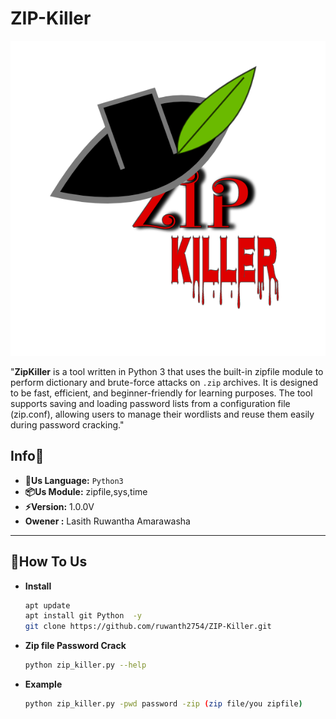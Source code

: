 # ZIP-Killer

![zip](./zip%20killer.png)

"**ZipKiller** is a tool written in Python 3 that uses the built-in zipfile module to perform dictionary and brute-force attacks on `.zip` archives. It is designed to be fast, efficient, and beginner-friendly for learning purposes. The tool supports saving and loading password lists from a configuration file (zip.conf), allowing users to manage their wordlists and reuse them easily during password cracking."
## Info📄
- **📒Us Language:** `Python3`
- **📦Us Module:** zipfile,sys,time
- **⚡️Version:** 1.0.0V
- **Owener :** Lasith Ruwantha Amarawasha

---
## 📃How To Us

- **Install**
  ```bash
  apt update
  apt install git Python  -y
  git clone https://github.com/ruwanth2754/ZIP-Killer.git
  ```
- **Zip file Password Crack**
  ```bash
  python zip_killer.py --help
  ```
- **Example**
  ```bash
  python zip_killer.py -pwd password -zip (zip file/you zipfile)
  ```
  


